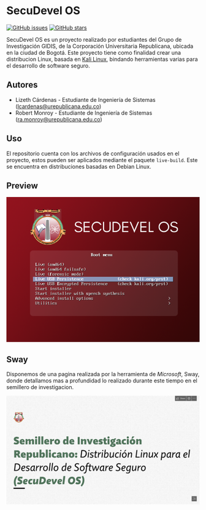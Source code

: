 # SecuDevel OS
[![GitHub issues](https://img.shields.io/github/issues/Ponson39/SecuDevel-OS?style=flat-square)](https://github.com/Ponson39/SecuDevel-OS/issues)
[![GitHub stars](https://img.shields.io/github/stars/Ponson39/SecuDevel-OS?style=flat-square)](https://github.com/Ponson39/SecuDevel-OS/stargazers)

SecuDevel OS es un proyecto realizado por estudiantes del Grupo de Investigación GIDIS, de la Corporación Universitaria Republicana, ubicada en la ciudad de Bogotá.
Este proyecto tiene como finalidad crear una distribucion Linux, basada en [Kali Linux](https://www.kali.org/), bindando herramientas varias para el desarrollo de software seguro.

## Autores 

* Lizeth Cárdenas - Estudiante de Ingeniería de Sistemas \([lcardenas@urepublicana.edu.co](mailto:lcardenas@urepublicana.edu.co)\)
* Robert Monroy - Estudiante de Ingeniería de Sistemas \([ra.monroy@urepublicana.edu.co](mailto:ra.monroy@urepublicana.edu.co)\)

## Uso

El repositorio cuenta con los archivos de configuración usados en el proyecto, estos pueden ser aplicados mediante el paquete `live-build`. Este se encuentra en distribuciones basadas en Debian Linux.

## Preview

![](/Logo.png)

## Sway

Disponemos de una pagina realizada por la herramienta de *Microsoft*, Sway, donde detallamos mas a profundidad lo realizado durante este tiempo en el semillero de investigacion.

[](https://sway.office.com/t0mTrcohSdxbLd3s?ref=Link)

![](\Sway.png)


